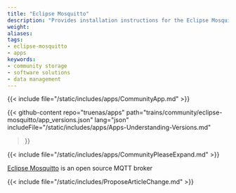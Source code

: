 ```yaml
---
title: "Eclipse Mosquitto"
description: "Provides installation instructions for the Eclipse Mosquitto application in TrueNAS."
weight: 
aliases:
tags:
- eclipse-mosquitto
- apps
keywords:
- community storage
- software solutions
- data management
---
```


{{< include file="/static/includes/apps/CommunityApp.md" >}}

{{< github-content 
    repo="truenas/apps"
    path="trains/community/eclipse-mosquitto/app_versions.json"
    lang="json"
	includeFile="/static/includes/apps/Apps-Understanding-Versions.md"
>}}

{{< include file="/static/includes/apps/CommunityPleaseExpand.md" >}}

<a href="https://mosquitto.org/">Eclipse Mosquitto</a> is an open source MQTT broker

{{< include file="/static/includes/ProposeArticleChange.md" >}}
